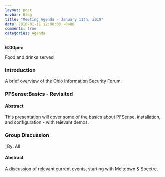 ```yaml
---
layout: post
navbar: Blog
title: "Meeting Agenda - January 11th, 2018"
date: 2018-01-11 12:00:00 -0400
comments: true
categories: Agenda
---
```


**6:00pm:**

Food and drinks served

### Introduction

A brief overview of the Ohio Information Security Forum.

### **PFSense:Basics - Revisited**

#### Abstract

This presentation will cover some of the basics about PFSense, installation, and configuration - with relevant demos. 




### **Group Discussion**
_By: All

#### Abstract

A discussion of relevant current events, starting with Meltdown & Spectre.
